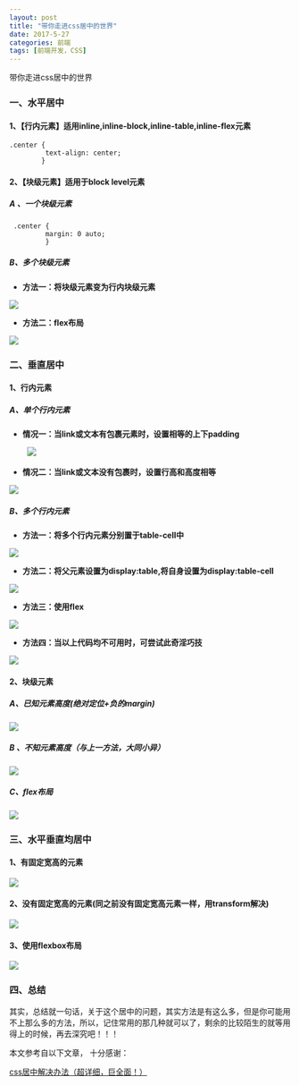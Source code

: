 ```yaml
---
layout: post
title: "带你走进css居中的世界"
date: 2017-5-27
categories: 前端
tags: [前端开发，CSS]
---
```


带你走进css居中的世界

<!-- more -->

### 一、水平居中

#### 1、【行内元素】适用inline,inline-block,inline-table,inline-flex元素

	.center {
             text-align: center;
            }

#### 2、【块级元素】适用于block level元素

##### A 、一个块级元素

	 .center {
             margin: 0 auto;
             }

##### B、多个块级元素

+ **方法一：将块级元素变为行内块级元素**

![](http://oq2sjn05e.bkt.clouddn.com/2017-5-27-FEW-css3%20the%20centered%20method%20of%20css%20-1.png)

+ **方法二：flex布局**

![](http://oq2sjn05e.bkt.clouddn.com/2017-5-27-FEW-css3%20the%20centered%20method%20of%20css%20-2.png)

### 二、垂直居中

#### 1、行内元素

##### A、单个行内元素

+ **情况一：当link或文本有包裹元素时，设置相等的上下padding**

　　
![](http://oq2sjn05e.bkt.clouddn.com/2017-5-27-FEW-css3%20the%20centered%20method%20of%20css%20-3.png)

+ **情况二：当link或文本没有包裹时，设置行高和高度相等**


![](http://oq2sjn05e.bkt.clouddn.com/2017-5-27-FEW-css3%20the%20centered%20method%20of%20css%20-4.png)

##### B、多个行内元素

+ **方法一：将多个行内元素分别置于table-cell中**

![](http://oq2sjn05e.bkt.clouddn.com/2017-5-27-FEW-css3%20the%20centered%20method%20of%20css%20-5.png)

+ **方法二：将父元素设置为display:table,将自身设置为display:table-cell**

![](http://oq2sjn05e.bkt.clouddn.com/2017-5-27-FEW-css3%20the%20centered%20method%20of%20css%20-6.png)

+ **方法三：使用flex**

![](http://oq2sjn05e.bkt.clouddn.com/2017-5-27-FEW-css3%20the%20centered%20method%20of%20css%20-7.png)

+ **方法四：当以上代码均不可用时，可尝试此奇淫巧技**

![](http://oq2sjn05e.bkt.clouddn.com/2017-5-27-FEW-css3%20the%20centered%20method%20of%20css%20-8.png)

#### 2、块级元素

##### A、已知元素高度(绝对定位+负的margin)

![](http://oq2sjn05e.bkt.clouddn.com/2017-5-27-FEW-css3%20the%20centered%20method%20of%20css%20-9.png)

##### B 、不知元素高度（与上一方法，大同小异）

![](http://oq2sjn05e.bkt.clouddn.com/2017-5-27-FEW-css3%20the%20centered%20method%20of%20css%20-10.png)

##### C、flex布局

![](http://oq2sjn05e.bkt.clouddn.com/2017-5-27-FEW-css3%20the%20centered%20method%20of%20css%20-11.png)


### 三、水平垂直均居中

#### 1、有固定宽高的元素

![](http://oq2sjn05e.bkt.clouddn.com/2017-5-27-FEW-css3%20the%20centered%20method%20of%20css%20-12.png)

#### 2、没有固定宽高的元素(同之前没有固定宽高元素一样，用transform解决)

![](http://oq2sjn05e.bkt.clouddn.com/2017-5-27-FEW-css3%20the%20centered%20method%20of%20css%20-13.png)

#### 3、使用flexbox布局

![](http://oq2sjn05e.bkt.clouddn.com/2017-5-27-FEW-css3%20the%20centered%20method%20of%20css%20-14.png)

### 四、总结

其实，总结就一句话，关于这个居中的问题，其实方法是有这么多，但是你可能用不上那么多的方法，所以，记住常用的那几种就可以了，剩余的比较陌生的就等用得上的时候，再去深究吧！！！

本文参考自以下文章， 十分感谢：

<a href="https://segmentfault.com/a/1190000008605067">css居中解决办法（超详细，巨全面！）</a>